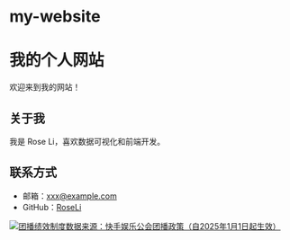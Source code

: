# my-website
# 我的个人网站
欢迎来到我的网站！

## 关于我
我是 Rose Li，喜欢数据可视化和前端开发。

## 联系方式
- 邮箱：xxx@example.com
- GitHub：[RoseLi](https://github.com/你的用户名)

<div class='tableauPlaceholder' id='viz1755285096948' style='position: relative'><noscript><a href='#'>
  <img alt='团播绩效制度数据来源：快手娱乐公会团播政策（自2025年1月1日起生效） ' src='https:&#47;&#47;public.tableau.com&#47;static&#47;images&#47;_1&#47;_17552701795520&#47;2&#47;1_rss.png' style='border: none' /></a></noscript>
  <object class='tableauViz'  style='display:none;'>
    <param name='host_url' value='https%3A%2F%2Fpublic.tableau.com%2F' /> 
    <param name='embed_code_version' value='3' /> 
    <param name='site_root' value='' />
    <param name='name' value='_17552701795520&#47;2' />
    <param name='tabs' value='no' />
    <param name='toolbar' value='yes' />
    <param name='static_image' value='https:&#47;&#47;public.tableau.com&#47;static&#47;images&#47;_1&#47;_17552701795520&#47;2&#47;1.png' /> 
    <param name='animate_transition' value='yes' />
    <param name='display_static_image' value='yes' />
    <param name='display_spinner' value='yes' />
    <param name='display_overlay' value='yes' />
    <param name='display_count' value='yes' />
    <param name='language' value='zh-CN' />
